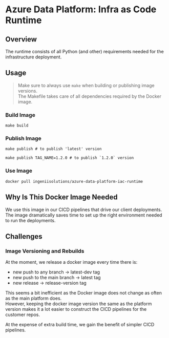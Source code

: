 # Azure Data Platform: Infra as Code Runtime

## Overview

The runtime consists of all Python (and other) requirements needed for the infrastructure deployment.

## Usage

> Make sure to always use `make` when building or publishing image versions.  
> The Makefile takes care of all dependencies required by the Docker image.

### Build Image

```shell
make build
```

### Publish Image
```
make publish # to publish 'latest' version
```

```shell
make publish TAG_NAME=1.2.0 # to publish `1.2.0` version
```

### Use Image

```shell
docker pull ingeniisolutions/azure-data-platform-iac-runtime
```

## Why Is This Docker Image Needed

We use this image in our CICD pipelines that drive our client deployments. 
The image dramatically saves time to set up the right environment needed to run the deployments.

## Challenges

### Image Versioning and Rebuilds

At the moment, we release a docker image every time there is:
- new push to any branch -> latest-dev tag
- new push to the main branch -> latest tag
- new release -> release-version tag

This seems a bit inefficient as the Docker image does not change as often as the main platform does.  
However, keeping the docker image version the same as the platform version makes it a lot easier to construct the CICD
pipelines for the customer repos.

At the expense of extra build time, we gain the benefit of simpler CICD pipelines.